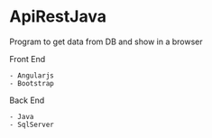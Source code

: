 # ApiRestJava
Program to get data from DB and show in a browser

Front End

    - Angularjs
    - Bootstrap

Back End

    - Java
    - SqlServer
